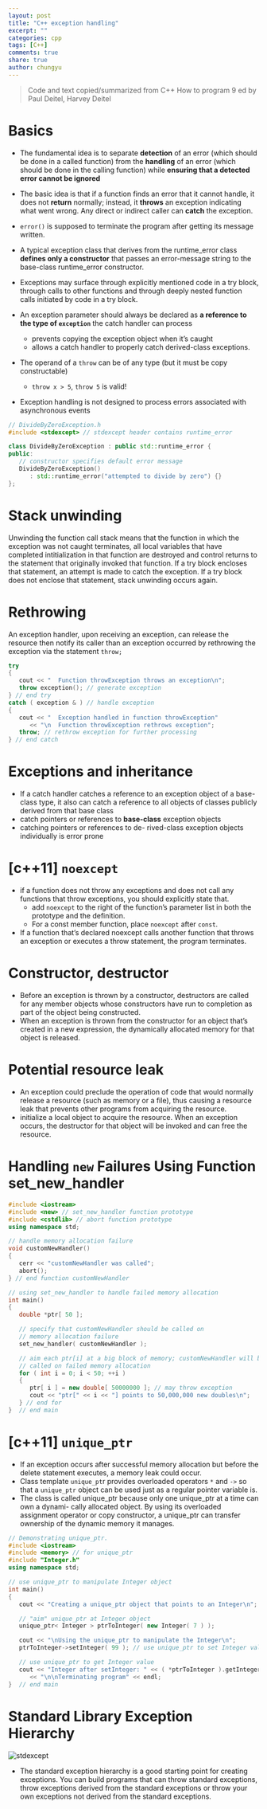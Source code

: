 ```yaml
---
layout: post
title: "C++ exception handling"
excerpt: ""
categories: cpp
tags: [C++]
comments: true
share: true
author: chungyu
---
```


> Code and text copied/summarized from C++ How to program 9 ed by Paul Deitel, Harvey Deitel


# Basics

* The fundamental idea is to separate **detection** of an error (which should be done in a called function) from the **handling** of an error (which should be done in the calling function) while **ensuring that a detected error cannot be ignored**

* The basic idea is that if a function finds an error that it cannot handle, it does not **return** normally; instead, it **throws** an exception indicating what went wrong. Any direct or indirect caller can **catch** the exception.

* `error()` is supposed to terminate the program after getting its message written.

* A typical exception class that derives from the runtime_error class **defines only a constructor** that passes an error-message string to the base-class runtime_error constructor.

* Exceptions may surface through explicitly mentioned code in a try block,
  through calls to other functions and through deeply nested function calls
  initiated by code in a try block.
* An exception parameter should always be declared as **a reference to the type of `exception`** the catch handler can process
  * prevents copying the exception object when it’s caught
  * allows a catch handler to properly catch derived-class exceptions.
* The operand of a `throw` can be of any type (but it must be copy constructable)
  * `throw x > 5`, `throw 5` is valid!
* Exception handling is not designed to process errors associated with asynchronous events


```cpp
// DivideByZeroException.h
#include <stdexcept> // stdexcept header contains runtime_error

class DivideByZeroException : public std::runtime_error {
public:
   // constructor specifies default error message
   DivideByZeroException()
      : std::runtime_error("attempted to divide by zero") {}
};
```



# Stack unwinding
Unwinding the function call stack means that the function in which the exception was not caught terminates, all local variables that have completed intitialization in that function are destroyed and control returns to the statement that originally invoked that function. If a try block encloses that statement, an attempt is made to catch the exception. If a try block does not enclose that statement, stack unwinding occurs again.


# Rethrowing
 An exception handler, upon receiving an exception, can release the resource then notify its caller than an exception occurred by rethrowing the exception via the statement `throw;`

```cpp
try
{
   cout << "  Function throwException throws an exception\n";
   throw exception(); // generate exception
} // end try
catch ( exception & ) // handle exception
{
   cout << "  Exception handled in function throwException"
      << "\n  Function throwException rethrows exception";
   throw; // rethrow exception for further processing
} // end catch
```

# Exceptions and inheritance
* If a catch handler catches a reference to an exception object of a base-class type, it also can catch a reference to all objects of classes publicly derived from that base class
* catch pointers or references to **base-class** exception objects
* catching pointers or references to de- rived-class exception objects individually is error prone

# [c++11] `noexcept`
* if a function does not throw any exceptions and does not call any functions that throw exceptions, you should explicitly state that.
  * add `noexcept` to the right of the function’s parameter list in both the prototype and the definition.
  * For a const member function, place `noexcept` after `const`.
* If a function that’s declared noexcept calls another function that throws an exception or executes a throw statement, the program terminates.

# Constructor, destructor
* Before an exception is thrown by a constructor, destructors are called for any member objects whose constructors have run to completion as part of the object being constructed.
* When an exception is thrown from the constructor for an object that’s created in a new expression, the dynamically allocated memory for that object is released.

# Potential resource leak
* An exception could preclude the operation of code that would normally release a resource (such as memory or a file), thus causing a resource leak that prevents other programs from acquiring the resource.
* initialize a local object to acquire the resource. When an exception occurs, the destructor for that object will be invoked and can free the resource.


# Handling `new` Failures Using Function set_new_handler

```cpp
#include <iostream>
#include <new> // set_new_handler function prototype
#include <cstdlib> // abort function prototype
using namespace std;

// handle memory allocation failure
void customNewHandler()                  
{                                        
   cerr << "customNewHandler was called";
   abort();                              
} // end function customNewHandler       

// using set_new_handler to handle failed memory allocation
int main()
{
   double *ptr[ 50 ];

   // specify that customNewHandler should be called on
   // memory allocation failure                         
   set_new_handler( customNewHandler );                 

   // aim each ptr[i] at a big block of memory; customNewHandler will be
   // called on failed memory allocation
   for ( int i = 0; i < 50; ++i )
   {
      ptr[ i ] = new double[ 50000000 ]; // may throw exception
      cout << "ptr[" << i << "] points to 50,000,000 new doubles\n";
   } // end for
}  // end main
```

# [c++11] `unique_ptr`
* If an exception occurs after successful memory allocation but before the delete statement executes, a memory leak could occur.
* Class template `unique_pt`r provides overloaded operators `*` and `->` so that a `unique_ptr` object can be used just as a regular pointer variable is.
* The class is called unique_ptr because only one unique_ptr at a time can own a dynami- cally allocated object. By using its overloaded assignment operator or copy constructor, a unique_ptr can transfer ownership of the dynamic memory it manages.

```cpp
// Demonstrating unique_ptr.
#include <iostream>
#include <memory> // for unique_ptr
#include "Integer.h"
using namespace std;

// use unique_ptr to manipulate Integer object
int main()
{
   cout << "Creating a unique_ptr object that points to an Integer\n";

   // "aim" unique_ptr at Integer object
   unique_ptr< Integer > ptrToInteger( new Integer( 7 ) );

   cout << "\nUsing the unique_ptr to manipulate the Integer\n";
   ptrToInteger->setInteger( 99 ); // use unique_ptr to set Integer value

   // use unique_ptr to get Integer value
   cout << "Integer after setInteger: " << ( *ptrToInteger ).getInteger()
      << "\n\nTerminating program" << endl;
}  // end main

```

# Standard Library Exception Hierarchy
![stdexcept]({{site.url}}/images/cpp/stdexcept.png)
* The standard exception hierarchy is a good starting point for creating exceptions. You can build programs that can throw standard exceptions, throw exceptions derived from the standard exceptions or throw your own exceptions not derived from the standard exceptions.
